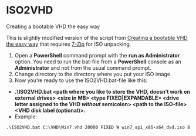 # ISO2VHD
Creating a bootable VHD the easy way

This is slightly modified version of the script from [Creating a bootable VHD the easy way](http://www.hugohaggmark.com/2010/09/23/creating-a-bootable-vhd-the-easy-way/) that requires [7-Zip](http://7-zip.org) for ISO unpacking.

1. Open a **PowerShell** command prompt with the **run as Administrator** option. You need to run the bat-file from a **PowerShell** console as an **Administrator** and not from the usual command prompt.
2. Change directory to the directory where you put your ISO image.
3. Now you’re ready to use the ISO2VHD.bat-file like this:
  * **.\ISO2VHD.bat \<path where you like to store the VHD, doesn’t work on external drives\> \<size in MB\> \<type FIXED|EXPANDABLE\> \<drive letter assigned to the VHD _without_ semicolon\> \<path to the ISO-file\> \<VHD disk label (optional)\>.**
  * Example: 
  ```
  .\ISO2VHD.bat C:\VHD\Win7.vhd 20000 FIXED W win7_sp1_x86-x64_dvd.iso 8
  ```
